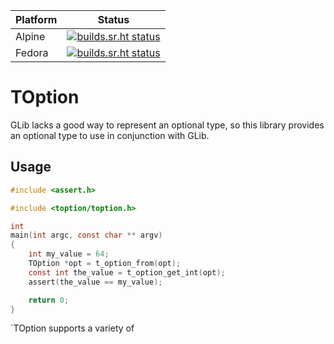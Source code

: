| Platform | Status                                                                                                                                  |
| -------- | --------------------------------------------------------------------------------------------------------------------------------------- |
| Alpine   | [![builds.sr.ht status](https://builds.sr.ht/~tristan957/toption/alpine.yml.svg)](https://builds.sr.ht/~tristan957/toption/alpine.yml?) |
| Fedora   | [![builds.sr.ht status](https://builds.sr.ht/~tristan957/toption/fedora.yml.svg)](https://builds.sr.ht/~tristan957/toption/fedora.yml?) |

# TOption

GLib lacks a good way to represent an optional type, so this library provides
an optional type to use in conjunction with GLib.

## Usage

```c
#include <assert.h>

#include <toption/toption.h>

int
main(int argc, const char ** argv)
{
    int my_value = 64;
    TOption *opt = t_option_from(opt);
    const int the_value = t_option_get_int(opt);
    assert(the_value == my_value);

    return 0;
}
```

`TOption supports a variety of
